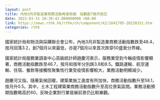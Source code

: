 ```yaml
---
layout: post
title: 內地3月非製造業商務活動再度收縮　指數創7個月低位
date: 2022-03-31 10:39:43.000000000 +08:00
link: https://news.rthk.hk/rthk/ch/component/k2/1641795-20220331.htm
categories: rthk
---
```


國家統計局和物流與採購聯合會公布，內地3月非製造業商務活動指數跌至48.4，按月回落3.2，創7個月以來最低，亦是7個月以來首次跌穿50盛衰分界線。

國家統計局服務業調查中心高級統計師趙慶河表示，服務業受到今輪疫情影響顯著，商務活動指數跌至46.7，按月和按年分別跌3.8和8.5。鐵路運輸、航空運輸、住宿、餐飲等接觸性聚集性行業受疫情影響較大，業務活動明顯減少。

趙慶河又指，隨著氣候回暖，建築業施工進度有所加快，商務活動指數升至58.1，按月升0.5。其中，土木工程建築業商務活動指數升至高位景氣區間。業務活動預期指數略高於60，反映企業對行業發展前景仍比較樂觀。

